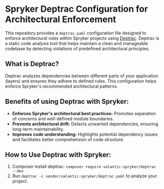# Spryker Deptrac Configuration for Architectural Enforcement

This repository provides a `deptrac.yaml` configuration file designed to enforce architectural rules within Spryker projects using [Deptrac](https://github.com/qossmic/deptrac). Deptrac is a static code analysis tool that helps maintain a clean and manageable codebase by detecting violations of predefined architectural principles.

## What is Deptrac?

Deptrac analyzes dependencies between different parts of your application (layers) and ensures they adhere to defined rules. This configuration helps enforce Spryker's recommended architectural patterns.

## Benefits of using Deptrac with Spryker:

*   **Enforces Spryker's architectural best practices:** Promotes separation of concerns and well-defined module boundaries.
*   **Prevents architectural drift:** Detects unwanted dependencies, ensuring long-term maintainability.
*   **Improves code understanding:** Highlights potential dependency issues and facilitates better comprehension of code structure.

## How to Use Deptrac with Spryker:
1. Composer install deptrac: `composer require valantic-spryker/deptrac --dev`
2. Run `deptrac -c vendor/valantic-spryker/deptrac.yaml` to analyze your project.
